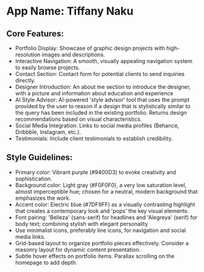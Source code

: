 # **App Name**: Tiffany Naku

## Core Features:

- Portfolio Display: Showcase of graphic design projects with high-resolution images and descriptions.
- Interactive Navigation: A smooth, visually appealing navigation system to easily browse projects.
- Contact Section: Contact form for potential clients to send inquiries directly.
- Designer Introduction: An about me section to introduce the designer, with a picture and information about education and experience
- AI Style Advisor: AI-powered 'style advisor' tool that uses the prompt provided by the user to reason if a design that is stylistically similar to the query has been included in the existing portfolio. Returns design recommendations based on visual characteristics.
- Social Media Integration: Links to social media profiles (Behance, Dribbble, Instagram, etc.).
- Testimonials: Include client testimonials to establish credibility.

## Style Guidelines:

- Primary color: Vibrant purple (#9400D3) to evoke creativity and sophistication.
- Background color: Light gray (#F0F0F0), a very low saturation level, almost imperceptible hue; chosen for a neutral, modern background that emphasizes the work.
- Accent color: Electric blue (#7DF9FF) as a visually contrasting highlight that creates a contemporary look and 'pops' the key visual elements.
- Font pairing: 'Belleza' (sans-serif) for headlines and 'Alegreya' (serif) for body text; combining stylish with elegant personality
- Use minimalist icons, preferably line icons, for navigation and social media links.
- Grid-based layout to organize portfolio pieces effectively. Consider a masonry layout for dynamic content presentation.
- Subtle hover effects on portfolio items. Parallax scrolling on the homepage to add depth.